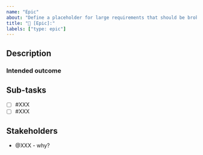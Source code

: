 ```yaml
---
name: "Epic"
about: "Define a placeholder for large requirements that should be broken down into specific issues"
title: "📑 [Epic]:"
labels: ["type: epic"]
---
```


## Description

<!--- explain what the epic should accomplish -->

### Intended outcome

<!--- clearly describe the intended outcome in a few words -->

## Sub-tasks

<!--- most sub-tasks of an epic should be defined in dedicated issues -->
<!--- see https://docs.github.com/en/issues/tracking-your-work-with-issues/about-task-lists -->

- [ ] #XXX
- [ ] #XXX

## Stakeholders

<!-- who needs to be kept up-to-date about this epic -->

- @XXX - why?
